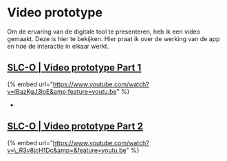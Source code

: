 # Video prototype

Om de ervaring van de digitale tool te presenteren, heb ik een video gemaakt. Deze is hier te bekijken. Hier praat ik over de werking van de app en hoe de interactie in elkaar werkt.

## [SLC-O \| Video prototype Part 1](https://www.youtube.com/watch?v=lBazKgJ3loE&amp;feature=youtu.be)

{% embed url="https://www.youtube.com/watch?v=lBazKgJ3loE&amp;feature=youtu.be" %}

-

## [SLC-O \| Video prototype Part 2](https://www.youtube.com/watch?v=_R3v8jcH1Dc&amp;feature=youtu.be)

{% embed url="https://www.youtube.com/watch?v=\_R3v8jcH1Dc&amp=&feature=youtu.be" %}




